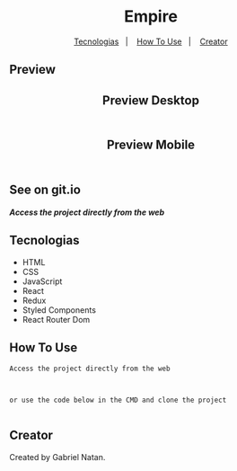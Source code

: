 <h1 align="center">
    Empire
</h1>

<p align="center">
  <a href="#Tecnologias">Tecnologias</a>&nbsp;&nbsp;&nbsp;|&nbsp;&nbsp;&nbsp;
  <a href="#how-to-use">How To Use</a>&nbsp;&nbsp;&nbsp;|&nbsp;&nbsp;&nbsp;
  <a href="#Creator">Creator</a>
</p>

Preview
-------

<h2 align="center">
    Preview Desktop
    <br>
    <br>
    
</h2>

<h2 align="center">
    Preview Mobile
    <br>
    <br>
   
</h2>





See on git.io
--------
##### Access the project directly from the web




Tecnologias
--------

- HTML
- CSS
- JavaScript
- React
- Redux
- Styled Components
- React Router Dom


How To Use
-----------

```
Access the project directly from the web



or use the code below in the CMD and clone the project


```



Creator
-----------


Created by Gabriel Natan.
